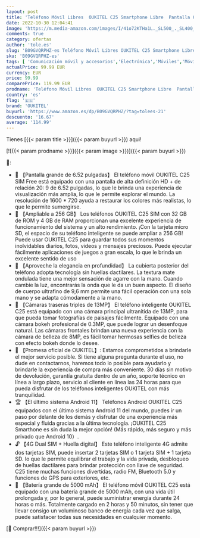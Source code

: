 ```yaml
---
layout: post
title: 'Teléfono Móvil Libres  OUKITEL C25 Smartphone Libre  Pantalla 6 52" Android 11 Movil Smartphone  5000 mAh Batería Smartphone  Moviles Dual SIM  4GB RAM+32GB ROM Moviles Baratos  13MP 8MP Cámara'
date: 2022-10-30 12:04:41
image: 'https://m.media-amazon.com/images/I/41o72KTHa1L._SL500_._SL400_.jpg'
comments: true
category: ofertas
author: 'tole.es'
slug: 'B09GVQRPHZ-es Teléfono Móvil Libres OUKITEL C25 Smartphone Libre...'
sku: 'B09GVQRPHZ-es'
tags: [ 'Comunicación móvil y accesorios','Electrónica','Móviles','Móviles y smartphones libres','android','oukitel','🇪🇸', ]
actualPrice: 99.99 EUR
currency: EUR
price: 99.99
comparePrice: 119.99 EUR
prodname: 'Teléfono Móvil Libres  OUKITEL C25 Smartphone Libre  Pantalla 6 52" Android 11 Movil Smartphone  5000 mAh Batería Smartphone  Moviles Dual SIM  4GB RAM+32GB ROM Moviles Baratos  13MP 8MP Cámara'
country: 'es'
flag: '🇪🇸'
brand: 'OUKITEL'
buyurl: 'https://www.amazon.es/dp/B09GVQRPHZ/?tag=tolees-21'
descuento: '16.67'
average: '114.99'
---
```


Tienes [{{< param title >}}]({{< param buyurl >}}) aqui!

[![{{< param prodname >}}]({{< param image >}})]({{< param buyurl >}})

🔎:

- 📱 【Pantalla grande de 6.52 pulgadas】 El teléfono móvil OUKITEL C25 SIM Free está equipado con una pantalla de alta definición HD + de relación 20: 9 de 6.52 pulgadas, lo que le brinda una experiencia de visualización más amplia, lo que le permite explorar el mundo. La resolución de 1600 * 720 ayuda a restaurar los colores más realistas, lo que le permite sumergirse.
- 💾 【Ampliable a 256 GB】 Los teléfonos OUKITEL C25 ​SIM con 32 GB de ROM y 4 GB de RAM proporcionan una excelente experiencia de funcionamiento del sistema y un alto rendimiento. ¡Con la tarjeta micro SD, el espacio de su teléfono inteligente se puede ampliar a 256 GB! Puede usar OUKITEL C25 para guardar todos sus momentos inolvidables diarios, fotos, videos y mensajes preciosos. Puede ejecutar fácilmente aplicaciones de juegos a gran escala, lo que le brinda un excelente sentido de uso
- 👑 【Aproveche la elegancia en profundidad】 La cubierta posterior del teléfono adopta tecnología sin huellas dactilares. La textura mate ondulada tiene una mejor sensación de agarre con la mano. Cuando cambie la luz, encontrarás la onda que le da un buen aspecto. El diseño de cuerpo ultrafino de 9,6 mm permite una fácil operación con una sola mano y se adapta cómodamente a la mano.
- 📸 【Cámaras traseras triples de 13MP】 El teléfono inteligente OUKITEL C25 está equipado con una cámara principal ultranítida de 13MP, para que pueda tomar fotografías de paisajes fácilmente. Equipado con una cámara bokeh profesional de 0.3MP, que puede lograr un desenfoque natural. Las cámaras frontales brindan una nueva experiencia con la cámara de belleza de 8MP, es fácil tomar hermosas selfies de belleza con efecto bokeh donde lo desee.
- 💌 【Promesa oficial de OUKITEL】: Estamos comprometidos a brindarle el mejor servicio posible. Si tiene alguna pregunta durante el uso, no dude en contactarnos, haremos todo lo posible para ayudarlo y brindarle la experiencia de compra más conveniente. 30 días sin motivo de devolución, garantía gratuita dentro de un año, soporte técnico en línea a largo plazo, servicio al cliente en línea las 24 horas para que pueda disfrutar de los teléfonos inteligentes OUKITEL con más tranquilidad.
- 🏆 【El último sistema Android 11】 Teléfonos Android OUKITEL C25 equipados con el último sistema Android 11 del mundo, puedes ir un paso por delante de los demás y disfrutar de una experiencia más especial y fluida gracias a la última tecnología. ¡OUKITEL C25 Smarthone es sin duda la mejor opción! (Más rápido, más seguro y más privado que Android 10）.
- 🔓 【4G Dual SIM + Huella digital】 Este teléfono inteligente 4G admite dos tarjetas SIM, puede insertar 2 tarjetas SIM o 1 tarjeta SIM + 1 tarjeta SD. lo que le permite equilibrar el trabajo y la vida privada, desbloqueo de huellas dactilares para brindar protección con llave de seguridad. C25 tiene muchas funciones divertidas, radio FM, Bluetooth 5.0 y funciones de GPS para exteriores, etc.
- 🔋 【Batería grande de 5000 mAh】 El teléfono móvil OUKITEL C25 está equipado con una batería grande de 5000 mAh, con una vida útil prolongada y, por lo general, puede suministrar energía durante 24 horas o más. Totalmente cargado en 2 horas y 50 minutos, sin tener que llevar consigo un voluminoso banco de energía cada vez que salga, puede satisfacer todas sus necesidades en cualquier momento.

[🛒 Comprar!!!]({{< param buyurl >}})
